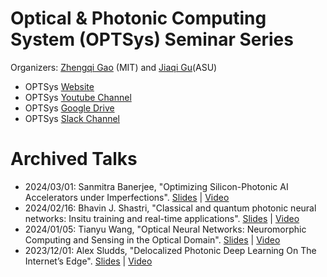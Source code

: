 # Optical & Photonic Computing System (OPTSys) Seminar Series

Organizers: [Zhengqi Gao](https://zhengqigao.github.io/) (MIT) and [Jiaqi Gu](http://www.jqgu.net)(ASU)
* OPTSys [Website](https://sites.google.com/view/optsys/home?authuser=0)
* OPTSys [Youtube Channel](https://www.youtube.com/channel/UCZ2Gf9eZobXW6Aqw7RKiNBA)
* OPTSys [Google Drive](https://drive.google.com/drive/u/4/folders/14l49_uLCHa5panaBfhlOdTUC-kEY3rrx)
* OPTSys [Slack Channel](https://join.slack.com/t/optsysseminar/shared_invite/zt-284gk15wg-O_6lxKKGWEDAlNbxE79jVQ)
  
# Archived Talks
* 2024/03/01: Sanmitra Banerjee, "Optimizing Silicon-Photonic AI Accelerators under Imperfections". [Slides](https://drive.google.com/file/d/1UdJ9UblYn8OERLkr8t_kAUUV-WQMabvj/view?usp=drive_link) | [Video](https://youtu.be/b234qT6_UKM?si=yXNe7pOXSJYchPvq)
* 2024/02/16: Bhavin J. Shastri, "Classical and quantum photonic neural networks: Insitu training and real-time applications". [Slides]() | [Video]()
* 2024/01/05: Tianyu Wang, "Optical Neural Networks: Neuromorphic Computing and Sensing in the Optical Domain". [Slides](https://drive.google.com/file/d/1H6otupModN4dsEY1ZyUzWiKv8hXyulnI/view?usp=drive_link) | [Video]()
* 2023/12/01: Alex Sludds, "Delocalized Photonic Deep Learning On The Internet’s Edge". [Slides](https://drive.google.com/file/d/1ljfbrR9NujiUrKvQG7iLSHV4Vmjfu69X/view?usp=drive_link) | [Video](https://www.youtube.com/watch?v=7aEOk_NiZSY)
